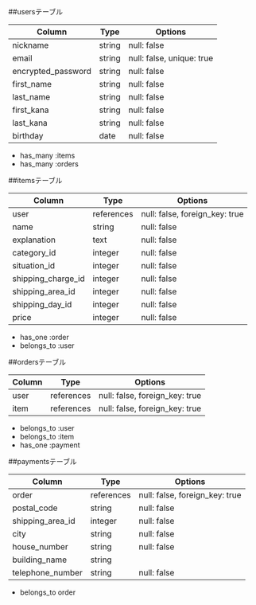 
##usersテーブル

|Column             |Type   |Options                  |
|-------------------|-------|-------------------------|
| nickname          |string |null: false              |
| email             |string |null: false, unique: true|
| encrypted_password|string |null: false              |
| first_name        |string |null: false              |
| last_name         |string |null: false              |
| first_kana        |string |null: false              |
| last_kana         |string |null: false              |
| birthday          |date   |null: false              |

- has_many :items
- has_many :orders

##itemsテーブル

|Column             |Type       |Options                       |
|-------------------|-----------|------------------------------|
| user              |references |null: false, foreign_key: true|
| name              |string     |null: false                   |
| explanation       |text       |null: false                   |
| category_id       |integer    |null: false                   | 
| situation_id      |integer    |null: false                   |
| shipping_charge_id|integer    |null: false                   |
| shipping_area_id  |integer    |null: false                   |
| shipping_day_id   |integer    |null: false                   |
| price             |integer    |null: false                   |

- has_one :order
- belongs_to :user

##ordersテーブル

|Column             |Type       |Options                       |
|-------------------|-----------|------------------------------|
| user              |references |null: false, foreign_key: true|
| item              |references |null: false, foreign_key: true|

- belongs_to :user
- belongs_to :item
- has_one :payment

##paymentsテーブル

|Column             |Type       |Options                       |
|-------------------|-----------|------------------------------|
| order             |references |null: false, foreign_key: true|
| postal_code       |string     |null: false                   |
| shipping_area_id |integer    |null: false                    |
| city              |string     |null: false                   | 
| house_number      |string     |null: false                   |
| building_name     |string     |                              |
| telephone_number  |string     |null: false                   |

- belongs_to order

